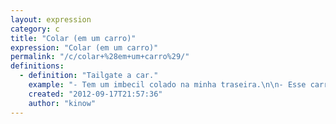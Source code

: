 ```yaml
---
layout: expression
category: c
title: "Colar (em um carro)"
expression: "Colar (em um carro)"
permalink: "/c/colar+%28em+um+carro%29/"
definitions:
  - definition: "Tailgate a car."
    example: "- Tem um imbecil colado na minha traseira.\n\n- Esse carro de tr\u00e1s deve estar com pressa, n\u00e3o p\u00e1ra de colar em mim."
    created: "2012-09-17T21:57:36"
    author: "kinow"
---
```

